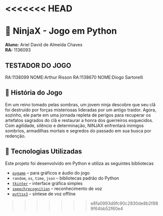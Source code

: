 <<<<<<< HEAD
=======
# 🥷 NinjaX - Jogo em Python

**Aluno:** Ariel David de Almeida Chaves  
**RA:** 1136093

## TESTADOR DO JOGO
RA:1138099
NOME:Arthur Risson
RA:1138670
NOME:Diogo Sartorelli

## 📖 História do Jogo

Em um reino tomado pelas sombras, um jovem ninja descobre que seu clã foi destruído por forças misteriosas lideradas por um antigo traidor. Agora, sozinho, ele parte em uma jornada repleta de perigos para recuperar os artefatos sagrados do clã e restaurar a honra dos guerreiros esquecidos.  
Com agilidade, silêncio e determinação, NINJAX enfrentará inimigos sombrios, armadilhas mortais e segredos do passado em sua busca por redenção.

## 🚀 Tecnologias Utilizadas 

Este projeto foi desenvolvido em Python e utiliza as seguintes bibliotecas

- [`pygame`](https://www.pygame.org/) – para gráficos e áudio do jogo  
- `random`, `os`, `time`, `json` – bibliotecas padrão do Python  
- [`tkinter`](https://docs.python.org/3/library/tkinter.html) – interface gráfica simples  
- [`speechrecognition`](https://pypi.org/project/SpeechRecognition/) – reconhecimento de voz  
- [`pyttsx3`](https://pypi.org/project/pyttsx3/) – síntese de voz offline  
>>>>>>> e8fa0993d9fc90c2830de8b2f889f64bb52f60e4
